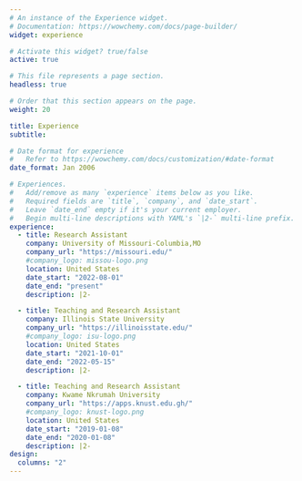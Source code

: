 ```yaml
---
# An instance of the Experience widget.
# Documentation: https://wowchemy.com/docs/page-builder/
widget: experience

# Activate this widget? true/false
active: true

# This file represents a page section.
headless: true

# Order that this section appears on the page.
weight: 20

title: Experience
subtitle:

# Date format for experience
#   Refer to https://wowchemy.com/docs/customization/#date-format
date_format: Jan 2006

# Experiences.
#   Add/remove as many `experience` items below as you like.
#   Required fields are `title`, `company`, and `date_start`.
#   Leave `date_end` empty if it's your current employer.
#   Begin multi-line descriptions with YAML's `|2-` multi-line prefix.
experience:
  - title: Research Assistant
    company: University of Missouri-Columbia,MO
    company_url: "https://missouri.edu/"
    #company_logo: missou-logo.png
    location: United States
    date_start: "2022-08-01"
    date_end: "present"
    description: |2-

  - title: Teaching and Research Assistant
    company: Illinois State University
    company_url: "https://illinoisstate.edu/"
    #company_logo: isu-logo.png
    location: United States
    date_start: "2021-10-01"
    date_end: "2022-05-15"
    description: |2-

  - title: Teaching and Research Assistant
    company: Kwame Nkrumah University
    company_url: "https://apps.knust.edu.gh/"
    #company_logo: knust-logo.png
    location: United States
    date_start: "2019-01-08"
    date_end: "2020-01-08"
    description: |2-
design:
  columns: "2"
---
```

